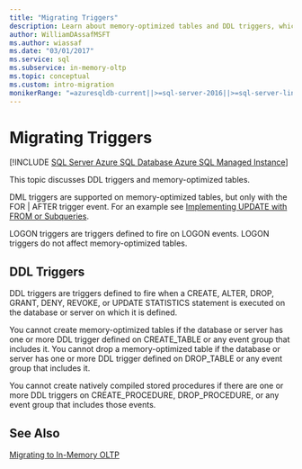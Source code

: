 ```yaml
---
title: "Migrating Triggers"
description: Learn about memory-optimized tables and DDL triggers, which fire for CREATE, ALTER, DROP, GRANT, DENY, REVOKE, or UPDATE STATISTICS on a SQL Server instance.
author: WilliamDAssafMSFT
ms.author: wiassaf
ms.date: "03/01/2017"
ms.service: sql
ms.subservice: in-memory-oltp
ms.topic: conceptual
ms.custom: intro-migration
monikerRange: "=azuresqldb-current||>=sql-server-2016||>=sql-server-linux-2017||=azuresqldb-mi-current"
---
```

# Migrating Triggers
[!INCLUDE [SQL Server Azure SQL Database Azure SQL Managed Instance](../../includes/applies-to-version/sql-asdb-asdbmi.md)]

  This topic discusses DDL triggers and memory-optimized tables.  
  
 DML triggers are supported on memory-optimized tables, but only with the FOR | AFTER trigger event. For an example see [Implementing UPDATE with FROM or Subqueries](../../relational-databases/in-memory-oltp/implementing-update-with-from-or-subqueries.md). 
  
 LOGON triggers are triggers defined to fire on LOGON events. LOGON triggers do not affect memory-optimized tables.  
  
## DDL Triggers  
 DDL triggers are triggers defined to fire when a CREATE, ALTER, DROP, GRANT, DENY, REVOKE, or UPDATE STATISTICS statement is executed on the database or server on which it is defined.  
  
 You cannot create memory-optimized tables if the database or server has one or more DDL trigger defined on CREATE_TABLE or any event group that includes it. You cannot drop a memory-optimized table if the database or server has one or more DDL trigger defined on DROP_TABLE or any event group that includes it.  
  
 You cannot create natively compiled stored procedures if there are one or more DDL triggers on CREATE_PROCEDURE, DROP_PROCEDURE, or any event group that includes those events.  
  
## See Also  
 [Migrating to In-Memory OLTP](./plan-your-adoption-of-in-memory-oltp-features-in-sql-server.md)  
  
